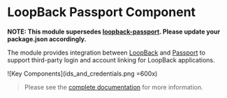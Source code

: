 # LoopBack Passport Component

**NOTE: This module supersedes [loopback-passport](https://www.npmjs.org/package/loopback-passport). Please update your package.json accordingly.**

The module provides integration between [LoopBack](http://loopback.io) and 
[Passport](http://passportjs.org) to support third-party login and account 
linking for LoopBack applications.

![Key Components](ids_and_credentials.png =600x)

> Please see the [complete documentation](http://docs.strongloop.com/display/LB/Third-party+login) for more information.
